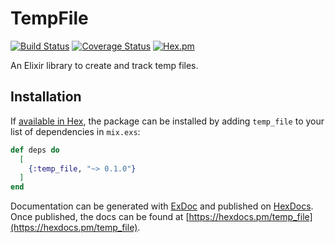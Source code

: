 # TempFile

[![Build Status](https://travis-ci.org/tlux/temp_file.svg?branch=master)](https://travis-ci.org/tlux/temp_file)
[![Coverage Status](https://coveralls.io/repos/github/tlux/temp_file/badge.svg?branch=master)](https://coveralls.io/github/tlux/temp_file?branch=master)
[![Hex.pm](https://img.shields.io/hexpm/v/temp_file.svg)](https://hex.pm/packages/temp_file)

An Elixir library to create and track temp files.

## Installation

If [available in Hex](https://hex.pm/docs/publish), the package can be installed
by adding `temp_file` to your list of dependencies in `mix.exs`:

```elixir
def deps do
  [
    {:temp_file, "~> 0.1.0"}
  ]
end
```

Documentation can be generated with [ExDoc](https://github.com/elixir-lang/ex_doc)
and published on [HexDocs](https://hexdocs.pm). Once published, the docs can
be found at [https://hexdocs.pm/temp_file](https://hexdocs.pm/temp_file).

